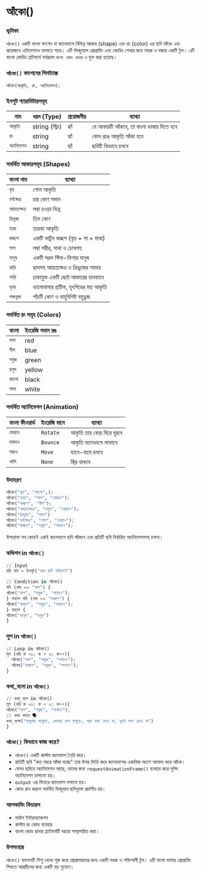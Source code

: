 # আঁকো()

### ভূমিকা

```আঁকো()``` একটি বাংলা ফাংশন যা ক্যানভাসে বিভিন্ন আকার (shape) এবং রং (color) এর ছবি আঁকে এবং প্রয়োজনে এনিমেশনও চালাতে পারে। এটি ভিজ্যুয়াল প্রোগ্রামিং এবং কোডিং শেখার জন্য সহজ ও মজার একটি টুল। এটি বাংলা কোডিং প্লাটফর্মে সর্বপ্রথম `বাংলা কোড রানার` এ যুক্ত করা হয়েছে।

### `আঁকো()` ফাংশনের সিনট্যাক্স

```py
আঁকো(আকৃতি, রং, অ্যানিমেশন);
```

### ইনপুট প্যারামিটারসমূহ

| নাম          | ধরন (Type)       | প্রয়োজনীয় | ব্যাখ্যা                                  |
| ------------ | ---------------- | ----------- | ----------------------------------------- |
| `আকৃতি`      | string (স্ট্রিং) |  হ্যাঁ     | যে আকারটি আঁকবে, তা বাংলা ভাষায় দিতে হবে |
| `রং`         | string           |  হ্যাঁ     | কোন রঙে আকৃতি আঁকা হবে                    |
| `অ্যানিমেশন` | string           |  হ্যাঁ  | ছবিটি কিভাবে চলবে               |


### সমর্থিত আকারসমূহ (Shapes)

| বাংলা নাম     | ব্যাখ্যা                               |
| ------------- | -------------------------------------- |
| `বৃত্ত`       | গোল আকৃতি                              |
| `বর্গক্ষেত্র` | চার কোণ সমান                           |
| `আয়তক্ষেত্র`  | লম্বা চওড়া ভিন্ন                       |
| `ত্রিভুজ`     | তিন কোণ                                |
| `তারা`        | তারকা আকৃতি                            |
| `কচ্ছপ`       | একটি কার্টুন কচ্ছপ (বৃত্ত + পা + মাথা) |
| `সাপ`         | লম্বা শরীর, মাথা ও চোখসহ   |
| `মানুষ`       | একটি সরল স্টিক-ফিগার মানুষ             |
| `বাড়ি`        | ছাদসহ আয়তক্ষেত্র ও ত্রিভুজের সমন্বয়    |
| `গাড়ি`        | চাকাযুক্ত একটি ছোট আকারের যানবাহন      |
| `হৃদয়`        | ভালোবাসার প্রতীক, হৃৎপিণ্ডের মত আকৃতি  |
| `পঞ্চভুজ`     | পাঁচটি কোণ ও বাহুবিশিষ্ট বহুভুজ |


### সমর্থিত রং সমূহ (Colors)

| বাংলা  | ইংরেজি সমান রঙ |
| ------ | -------------- |
| `লাল`  | red            |
| `নীল`  | blue           |
| `সবুজ` | green          |
| `হলুদ` | yellow         |
| `কালো` | black          |
| `সাদা` | white          |

### সমর্থিত অ্যানিমেশন (Animation)

| বাংলা কীওয়ার্ড | ইংরেজি মানে | ব্যাখ্যা                     |
| --------------- | ----------- | ---------------------------- |
| `ঘোরাও`         | ```Rotate```      | আকৃতি তার কেন্দ্র ঘিরে ঘুরবে |
| `লাফাও`         | ```Bounce```      | আকৃতি ক্যানভাসে লাফাবে       |
| `সরাও`          | ```Move```        | ডানে-বামে চলবে               |
| ```খালি```    | ```None```       | স্থির থাকবে                  |


### উদাহরণ

```py
আঁকো("বৃত্ত", "কালো",);
আঁকো("তারা", "লাল", "ঘোরাও");
আঁকো("কচ্ছপ", "নীল");
আঁকো("আয়তক্ষেত্র", "হলুদ", "ঘোরাও");
আঁকো("ত্রিভুজ", "সাদা")
আঁকো("বর্গক্ষেত্র", "লাল", "ঘোরাও");
আঁকো("কচ্ছপ", "সবুজ", "লাফাও");
```
উপরোক্ত সব কোডই একই ক্যানভাসে ছবি আঁকবে এবং প্রতিটি ছবি নির্ধারিত অ্যানিমেশনসহ চলবে।

### কন্ডিশন in `আঁকো()`
```py
// Input
ধরি নাম = ইনপুট("কার ছবি আঁকবে?")

// Condition in আঁকো()
যদি (নাম == "সাপ") {
আঁকো("সাপ", "সবুজ", "লাফাও");
} নাহলে যদি (নাম == "কচ্ছপ") {
আঁকো("কচ্ছপ", "সবুজ", "লাফাও");
} নাহলে {
আঁকো("মানুষ", "হলুদ")
}
```
### লুপ in `আঁকো()`
```py
// Loop in আঁকো()
লুপ (ধরি ক =১; ক < ৩; ক++){
  আঁকো("সাপ", "সবুজ", "লাফাও");
  আঁকো("কচ্ছপ", "সবুজ", "লাফাও");
}
```
### কথা_বলো in `আঁকো()`
```py
// কথা_বলে in আঁকো()
লুপ (ধরি ক =১; ক < ৩; ক++){
আঁকো("সাপ", "সবুজ", "লাফাও");
// কথা বলবে 🗣️
কথা_বলো("বাপুরাম সাপুড়ে, কোথায় যাস বাপুড়ে, আয় বাবা দেখে যা, দুটো সাপ রেখে যা")
}
```

### `আঁকো()` কিভাবে কাজ করে?

* `আঁকো()` একটি কাস্টম ক্যানভাস তৈরি করে।
* প্রতিটি ছবি "কত নম্বরে আঁকা হচ্ছে" তার উপর ভিত্তি করে ক্যানভাসের একাধিক অংশে আলাদা করে আঁকে।
* যেসব ছবিতে অ্যানিমেশন আছে, তাদের জন্য `requestAnimationFrame()` ব্যবহার করে লুপিং অ্যানিমেশন চালানো হয়।
* `output` এর ভিতরে ক্যানভাস বসানো হয়।
* কোড রান করলে সমর্থিত ভিজুয়াল ছবিগুলো প্রদর্শিত হয়।

### আপকামিং ফিচারস

* মাউস ইন্টারঅ্যাকশন
* কাস্টম রং কোড ব্যবহার
* বাংলা কোড রানার প্ল্যাটফর্মটি আরো সম্প্রসারিত করা।

### উপসংহার

`আঁকো()` ফাংশনটি শিশু থেকে শুরু করে প্রোগ্রামারদের জন্য একটি সহজ ও শক্তিশালী টুল। এটি বাংলা ভাষায় প্রোগ্রামিং শিখতে আগ্রহীদের জন্য একটি বড় সুযোগ।

